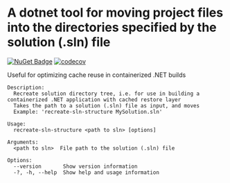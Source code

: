 # A dotnet tool for moving project files into the directories specified by the solution (.sln) file

[![NuGet Badge](https://buildstats.info/nuget/RecreateSolutionStructure)](https://www.nuget.org/packages/RecreateSolutionStructure/)
[![codecov](https://codecov.io/gh/rosenbjerg/recreate-sln-structure/branch/main/graph/badge.svg)](https://codecov.io/gh/rosenbjerg/recreate-sln-structure)

Useful for optimizing cache reuse in containerized .NET builds

```
Description:
  Recreate solution directory tree, i.e. for use in building a containerized .NET application with cached restore layer
  Takes the path to a solution (.sln) file as input, and moves
  Example: 'recreate-sln-structure MySolution.sln'

Usage:
  recreate-sln-structure <path to sln> [options]

Arguments:
  <path to sln>  File path to the solution (.sln) file

Options:
  --version       Show version information
  -?, -h, --help  Show help and usage information
```
